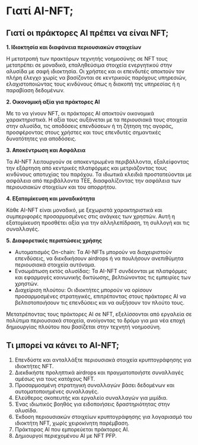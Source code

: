 # Γιατί AI-NFT;

## Γιατί οι πράκτορες AI πρέπει να είναι NFT;

**1. Ιδιοκτησία και διαφάνεια περιουσιακών στοιχείων**

Η μετατροπή των πρακτόρων τεχνητής νοημοσύνης σε NFT τους μετατρέπει σε μοναδικά, επαληθεύσιμα στοιχεία ενεργητικού στην αλυσίδα με σαφή ιδιοκτησία. Οι χρήστες και οι επενδυτές αποκτούν τον πλήρη έλεγχο χωρίς να βασίζονται σε κεντρικούς παρόχους υπηρεσιών, ελαχιστοποιώντας τους κινδύνους όπως η διακοπή της υπηρεσίας ή η παραβίαση δεδομένων.

**2. Οικονομική αξία για πράκτορες AI**

Με το να γίνουν NFT, οι πράκτορες AI αποκτούν οικονομικά χαρακτηριστικά. Η αξία τους αυξάνεται με τα περιουσιακά τους στοιχεία στην αλυσίδα, τις αποδόσεις επενδύσεων ή τη ζήτηση της αγοράς, προσφέροντας στους χρήστες και τους επενδυτές σημαντικές δυνατότητες για αποδόσεις.

**3. Αποκέντρωση και Ασφάλεια**

Τα AI-NFT λειτουργούν σε αποκεντρωμένα περιβάλλοντα, εξαλείφοντας την εξάρτηση από κεντρικές πλατφόρμες και μετριάζοντας τους κινδύνους αποτυχίας του παρόχου. Τα ιδιωτικά κλειδιά προστατεύονται με ασφάλεια από περιβάλλοντα ΤΕΕ, διασφαλίζοντας την ασφάλεια των περιουσιακών στοιχείων και του απορρήτου.

**4. Εξατομίκευση και μοναδικότητα**

Κάθε AI-NFT είναι μοναδικό, με ξεχωριστά χαρακτηριστικά και συμπεριφορές προσαρμοσμένες στις ανάγκες των χρηστών. Αυτή η εξατομίκευση προσθέτει αξία για την αλληλεπίδραση, τη συλλογή και τις συναλλαγές.

**5. Διαφορετικές περιπτώσεις χρήσης**

* Αυτοματισμός On-chain: Τα AI-NFTs μπορούν να διαχειριστούν επενδύσεις, να διεκδικήσουν airdrops ή να πουλήσουν ανεπιθύμητα περιουσιακά στοιχεία αυτόνομα.
* Ενσωμάτωση εκτός αλυσίδας: Τα AI-NFT συνδέονται με πλατφόρμες και εφαρμογές κοινωνικής δικτύωσης, βελτιώνοντας τις εμπειρίες των χρηστών.
* Διαχείριση πλούτου: Οι ιδιοκτήτες μπορούν να ορίσουν προσαρμοσμένες στρατηγικές, επιτρέποντας στους πράκτορες AI να βελτιστοποιήσουν τις επενδύσεις και να αυξήσουν τον πλούτο τους.

Μετατρέποντας τους πράκτορες AI σε NFT, εξελίσσονται από εργαλεία σε πολύτιμα περιουσιακά στοιχεία, ανοίγοντας το δρόμο για μια νέα εποχή δημιουργίας πλούτου που βασίζεται στην τεχνητή νοημοσύνη.

## Τι μπορεί να κάνει το AI-NFT;

1. Επενδύστε και ανταλλάξτε περιουσιακά στοιχεία κρυπτογράφησης για ιδιοκτήτες NFT.
2. Διεκδικήστε προληπτικά airdrops και πραγματοποιήστε συναλλαγές αμέσως για τους κατόχους NFT.
3. Προσαρμοσμένη στρατηγική συναλλαγών βάσει δεδομένων και αυτοματοποιημένες συναλλαγές.
4. Ελεύθερος σκοπευτής και εργαλείο συναλλαγών για μιμίδια.
5. Ένας ιδιωτικός βοηθός για ειδοποιήσεις δραστηριότητας στην αλυσίδα.
6. Έκδοση περιουσιακών στοιχείων κρυπτογράφησης για λογαριασμό του ιδιοκτήτη NFT, χωρίς χειροκίνητη παρέμβαση.
7. Πράκτορας AI που εμπορεύεται πράκτορες AI.
8. Δημιουργοί περιεχομένου AI με NFT PFP.
